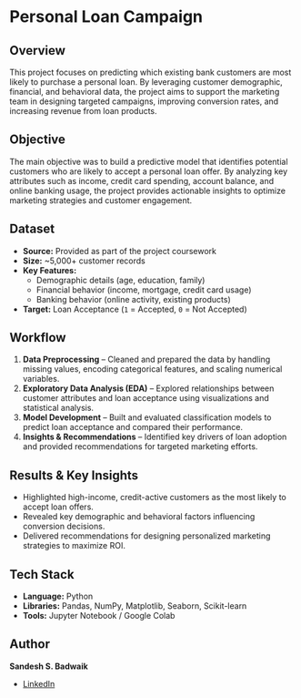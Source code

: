 # Personal Loan Campaign

## Overview  
This project focuses on predicting which existing bank customers are most likely to purchase a personal loan. By leveraging customer demographic, financial, and behavioral data, the project aims to support the marketing team in designing targeted campaigns, improving conversion rates, and increasing revenue from loan products.

## Objective  
The main objective was to build a predictive model that identifies potential customers who are likely to accept a personal loan offer. By analyzing key attributes such as income, credit card spending, account balance, and online banking usage, the project provides actionable insights to optimize marketing strategies and customer engagement.

## Dataset  
- **Source:** Provided as part of the project coursework  
- **Size:** ~5,000+ customer records  
- **Key Features:**  
  - Demographic details (age, education, family)  
  - Financial behavior (income, mortgage, credit card usage)  
  - Banking behavior (online activity, existing products)  
- **Target:** Loan Acceptance (`1` = Accepted, `0` = Not Accepted)

## Workflow  
1. **Data Preprocessing** – Cleaned and prepared the data by handling missing values, encoding categorical features, and scaling numerical variables.  
2. **Exploratory Data Analysis (EDA)** – Explored relationships between customer attributes and loan acceptance using visualizations and statistical analysis.  
3. **Model Development** – Built and evaluated classification models to predict loan acceptance and compared their performance.  
4. **Insights & Recommendations** – Identified key drivers of loan adoption and provided recommendations for targeted marketing efforts.

## Results & Key Insights  
- Highlighted high-income, credit-active customers as the most likely to accept loan offers.  
- Revealed key demographic and behavioral factors influencing conversion decisions.  
- Delivered recommendations for designing personalized marketing strategies to maximize ROI.

## Tech Stack  
- **Language:** Python  
- **Libraries:** Pandas, NumPy, Matplotlib, Seaborn, Scikit-learn  
- **Tools:** Jupyter Notebook / Google Colab  

## Author  
**Sandesh S. Badwaik**  
- [LinkedIn](https://www.linkedin.com/in/sbadwaik/)
